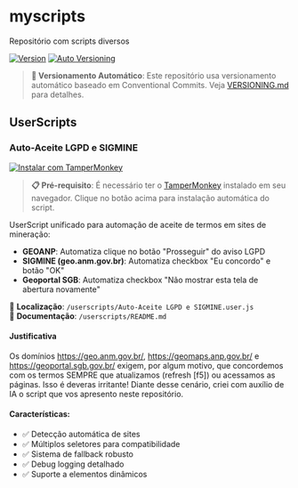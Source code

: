 # myscripts
Repositório com scripts diversos

[![Version](https://img.shields.io/badge/dynamic/json?color=blue&label=Version&query=version&url=https%3A%2F%2Fraw.githubusercontent.com%2Fnelisjunior%2Fmyscripts%2Fmain%2FVERSION)](https://github.com/nelisjunior/myscripts/releases)
[![Auto Versioning](https://img.shields.io/badge/Versioning-Automated-green)](./VERSIONING.md)

> **🔄 Versionamento Automático**: Este repositório usa versionamento automático baseado em Conventional Commits. Veja [VERSIONING.md](./VERSIONING.md) para detalhes.

## UserScripts

### Auto-Aceite LGPD e SIGMINE

[![Instalar com TamperMonkey](https://img.shields.io/badge/TamperMonkey-Instalar%20Script-blue?style=for-the-badge&logo=tampermonkey)](https://raw.githubusercontent.com/nelisjunior/myscripts/main/userscripts/Auto-Aceite%20LGPD%20e%20SIGMINE.user.js)

> **📋 Pré-requisito**: É necessário ter o [TamperMonkey](https://www.tampermonkey.net/) instalado em seu navegador. Clique no botão acima para instalação automática do script.

UserScript unificado para automação de aceite de termos em sites de mineração:
- **GEOANP**: Automatiza clique no botão "Prosseguir" do aviso LGPD
- **SIGMINE (geo.anm.gov.br)**: Automatiza checkbox "Eu concordo" e botão "OK"
- **Geoportal SGB**: Automatiza checkbox "Não mostrar esta tela de abertura novamente"

📁 **Localização**: `/userscripts/Auto-Aceite LGPD e SIGMINE.user.js`  
📖 **Documentação**: `/userscripts/README.md`

#### Justificativa
Os domínios https://geo.anm.gov.br/, https://geomaps.anp.gov.br/ e https://geoportal.sgb.gov.br/ exigem, por algum motivo, que concordemos com os termos SEMPRE que atualizamos (refresh [f5]) ou acessamos as páginas. Isso é deveras irritante! Diante desse cenário, criei com auxílio de IA o script que vos apresento neste repositório.

#### Características:
- ✅ Detecção automática de sites
- ✅ Múltiplos seletores para compatibilidade  
- ✅ Sistema de fallback robusto
- ✅ Debug logging detalhado
- ✅ Suporte a elementos dinâmicos
